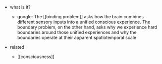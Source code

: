   * what is it?

    * google: The [[binding problem]] asks how the brain combines different sensory inputs into a unified conscious experience. The boundary problem, on the other hand, asks why we experience hard boundaries around those unified experiences and why the boundaries operate at their apparent spatiotemporal scale
  * related
    * [[consciousness]]